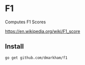 # F1
Computes F1 Scores

https://en.wikipedia.org/wiki/F1_score

## Install

`go get github.com/dmarkham/f1`